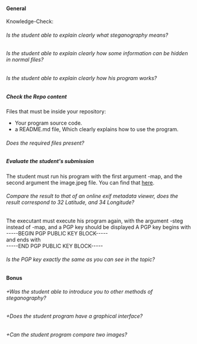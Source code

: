#### General

Knowledge-Check:

###### Is the student able to explain clearly what steganography means?

###### Is the student able to explain clearly how some information can be hidden in normal files?

###### Is the student able to explain clearly how his program works?

##### Check the Repo content

Files that must be inside your repository:

- Your program source code.
- a README.md file, Which clearly explains how to use the program.

###### Does the required files present?

##### Evaluate the student's submission

The student must run his program with the first argument -map, and the second argument the image.jpeg file. You can find that [here](../resources/image.jpeg).

###### Compare the result to that of an online exif metadata viewer, does the result correspond to 32 Latitude, and 34 Longitude?

The executant must execute his program again, with the argument -steg instead of -map, and a PGP key should be displayed
A PGP key begins with  
-----BEGIN PGP PUBLIC KEY BLOCK-----  
and ends with  
-----END PGP PUBLIC KEY BLOCK-----

###### Is the PGP key exactly the same as you can see in the topic?

#### Bonus

###### +Was the student able to introduce you to other methods of steganography?

###### +Does the student program have a graphical interface?

###### +Can the student program compare two images?
